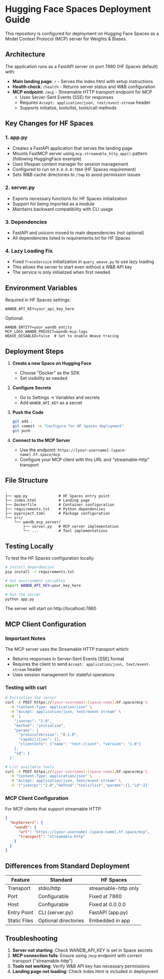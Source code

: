 # Hugging Face Spaces Deployment Guide

This repository is configured for deployment on Hugging Face Spaces as a Model Context Protocol (MCP) server for Weights & Biases.

## Architecture

The application runs as a FastAPI server on port 7860 (HF Spaces default) with:
- **Main landing page**: `/` - Serves the index.html with setup instructions
- **Health check**: `/health` - Returns server status and W&B configuration
- **MCP endpoint**: `/mcp` - Streamable HTTP transport endpoint for MCP
  - Uses Server-Sent Events (SSE) for responses
  - Requires `Accept: application/json, text/event-stream` header
  - Supports initialize, tools/list, tools/call methods

## Key Changes for HF Spaces

### 1. app.py
- Creates a FastAPI application that serves the landing page
- Mounts FastMCP server using `mcp.streamable_http_app()` pattern (following HuggingFace example)
- Uses lifespan context manager for session management
- Configured to run on `0.0.0.0:7860` (HF Spaces requirement)
- Sets W&B cache directories to `/tmp` to avoid permission issues

### 2. server.py
- Exports necessary functions for HF Spaces initialization
- Support for being imported as a module
- Maintains backward compatibility with CLI usage

### 3. Dependencies
- FastAPI and uvicorn moved to main dependencies (not optional)
- All dependencies listed in requirements.txt for HF Spaces

### 4. Lazy Loading Fix
- Fixed `TraceService` initialization in `query_weave.py` to use lazy loading
- This allows the server to start even without a W&B API key
- The service is only initialized when first needed

## Environment Variables

Required in HF Spaces settings:
```
WANDB_API_KEY=your_api_key_here
```

Optional:
```
WANDB_ENTITY=your_wandb_entity
MCP_LOGS_WANDB_PROJECT=wandb-mcp-logs
WEAVE_DISABLED=false  # Set to enable Weave tracing
```

## Deployment Steps

1. **Create a new Space on Hugging Face**
   - Choose "Docker" as the SDK
   - Set visibility as needed

2. **Configure Secrets**
   - Go to Settings → Variables and secrets
   - Add `WANDB_API_KEY` as a secret

3. **Push the Code**
   ```bash
   git add .
   git commit -m "Configure for HF Spaces deployment"
   git push
   ```

4. **Connect to the MCP Server**
   - Use the endpoint: `https://[your-username]-[space-name].hf.space/mcp`
   - Configure your MCP client with this URL and "streamable-http" transport

## File Structure

```
.
├── app.py              # HF Spaces entry point
├── index.html          # Landing page
├── Dockerfile          # Container configuration
├── requirements.txt    # Python dependencies
├── pyproject.toml      # Package configuration
└── src/
    └── wandb_mcp_server/
        ├── server.py   # MCP server implementation
        └── ...         # Tool implementations
```

## Testing Locally

To test the HF Spaces configuration locally:

```bash
# Install dependencies
pip install -r requirements.txt

# Set environment variables
export WANDB_API_KEY=your_key_here

# Run the server
python app.py
```

The server will start on http://localhost:7860

## MCP Client Configuration

### Important Notes

The MCP server uses the Streamable HTTP transport which:
- Returns responses in Server-Sent Events (SSE) format
- Requires the client to send `Accept: application/json, text/event-stream` header
- Uses session management for stateful operations

### Testing with curl

```bash
# Initialize the server
curl -X POST https://[your-username]-[space-name].hf.space/mcp \
  -H "Content-Type: application/json" \
  -H "Accept: application/json, text/event-stream" \
  -d '{
    "jsonrpc": "2.0",
    "method": "initialize",
    "params": {
      "protocolVersion": "0.1.0",
      "capabilities": {},
      "clientInfo": {"name": "test-client", "version": "1.0"}
    },
    "id": 1
  }'

# List available tools
curl -X POST https://[your-username]-[space-name].hf.space/mcp \
  -H "Content-Type: application/json" \
  -H "Accept: application/json, text/event-stream" \
  -d '{"jsonrpc":"2.0","method":"tools/list","params":{},"id":2}'
```

### MCP Client Configuration

For MCP clients that support streamable HTTP:

```json
{
  "mcpServers": {
    "wandb": {
      "url": "https://[your-username]-[space-name].hf.space/mcp",
      "transport": "streamable-http"
    }
  }
}
```

## Differences from Standard Deployment

| Feature | Standard | HF Spaces |
|---------|----------|-----------|
| Transport | stdio/http | streamable-http only |
| Port | Configurable | Fixed at 7860 |
| Host | Configurable | Fixed at 0.0.0.0 |
| Entry Point | CLI (server.py) | FastAPI (app.py) |
| Static Files | Optional directories | Embedded in app |

## Troubleshooting

1. **Server not starting**: Check WANDB_API_KEY is set in Space secrets
2. **MCP connection fails**: Ensure using `/mcp` endpoint with correct transport ("streamable-http")
3. **Tools not working**: Verify W&B API key has necessary permissions
4. **Landing page not loading**: Check index.html is included in deployment